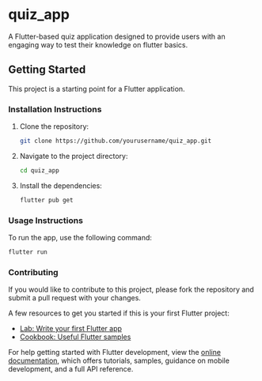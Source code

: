 # quiz_app

A Flutter-based quiz application designed to provide users with an engaging way to test their knowledge on flutter basics.

## Getting Started

This project is a starting point for a Flutter application. 

### Installation Instructions
1. Clone the repository:
   ```bash
   git clone https://github.com/yourusername/quiz_app.git
   ```
2. Navigate to the project directory:
   ```bash
   cd quiz_app
   ```
3. Install the dependencies:
   ```bash
   flutter pub get
   ```

### Usage Instructions
To run the app, use the following command:
```bash
flutter run
```

### Contributing
If you would like to contribute to this project, please fork the repository and submit a pull request with your changes.

A few resources to get you started if this is your first Flutter project:
- [Lab: Write your first Flutter app](https://docs.flutter.dev/get-started/codelab)
- [Cookbook: Useful Flutter samples](https://docs.flutter.dev/cookbook)

For help getting started with Flutter development, view the [online documentation](https://docs.flutter.dev/), which offers tutorials, samples, guidance on mobile development, and a full API reference.
